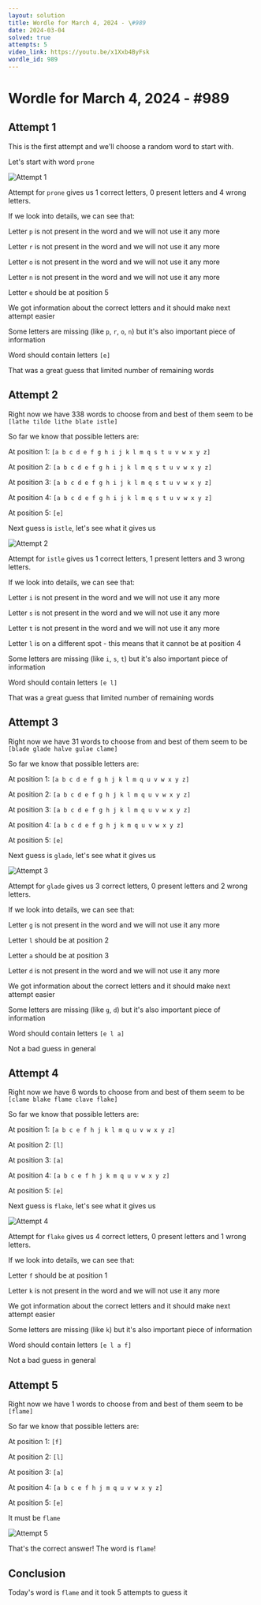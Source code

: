 ```yaml
---
layout: solution
title: Wordle for March 4, 2024 - \#989
date: 2024-03-04
solved: true
attempts: 5
video_link: https://youtu.be/x1Xxb4ByFsk
wordle_id: 989
---
```


# Wordle for March 4, 2024 - \#989

## Attempt 1

This is the first attempt and we'll choose a random word to start with.

Let's start with word `prone`

![Attempt 1](2024-03-04/attempt-1.png)

Attempt for `prone` gives us 1 correct letters, 0 present letters and 4 wrong letters.

If we look into details, we can see that:

Letter `p` is not present in the word and we will not use it any more

Letter `r` is not present in the word and we will not use it any more

Letter `o` is not present in the word and we will not use it any more

Letter `n` is not present in the word and we will not use it any more

Letter `e` should be at position 5

We got information about the correct letters and it should make next attempt easier

Some letters are missing (like `p`, `r`, `o`, `n`) but it's also important piece of information

Word should contain letters `[e]`

That was a great guess that limited number of remaining words



## Attempt 2

Right now we have 338 words to choose from and best of them seem to be `[lathe tilde lithe blate istle]`

So far we know that possible letters are:

At position 1: `[a b c d e f g h i j k l m q s t u v w x y z]`

At position 2: `[a b c d e f g h i j k l m q s t u v w x y z]`

At position 3: `[a b c d e f g h i j k l m q s t u v w x y z]`

At position 4: `[a b c d e f g h i j k l m q s t u v w x y z]`

At position 5: `[e]`

Next guess is `istle`, let's see what it gives us

![Attempt 2](2024-03-04/attempt-2.png)

Attempt for `istle` gives us 1 correct letters, 1 present letters and 3 wrong letters.

If we look into details, we can see that:

Letter `i` is not present in the word and we will not use it any more

Letter `s` is not present in the word and we will not use it any more

Letter `t` is not present in the word and we will not use it any more

Letter `l` is on a different spot - this means that it cannot be at position 4

Some letters are missing (like `i`, `s`, `t`) but it's also important piece of information

Word should contain letters `[e l]`

That was a great guess that limited number of remaining words



## Attempt 3

Right now we have 31 words to choose from and best of them seem to be `[blade glade halve gulae clame]`

So far we know that possible letters are:

At position 1: `[a b c d e f g h j k l m q u v w x y z]`

At position 2: `[a b c d e f g h j k l m q u v w x y z]`

At position 3: `[a b c d e f g h j k l m q u v w x y z]`

At position 4: `[a b c d e f g h j k m q u v w x y z]`

At position 5: `[e]`

Next guess is `glade`, let's see what it gives us

![Attempt 3](2024-03-04/attempt-3.png)

Attempt for `glade` gives us 3 correct letters, 0 present letters and 2 wrong letters.

If we look into details, we can see that:

Letter `g` is not present in the word and we will not use it any more

Letter `l` should be at position 2

Letter `a` should be at position 3

Letter `d` is not present in the word and we will not use it any more

We got information about the correct letters and it should make next attempt easier

Some letters are missing (like `g`, `d`) but it's also important piece of information

Word should contain letters `[e l a]`

Not a bad guess in general



## Attempt 4

Right now we have 6 words to choose from and best of them seem to be `[clame blake flame clave flake]`

So far we know that possible letters are:

At position 1: `[a b c e f h j k l m q u v w x y z]`

At position 2: `[l]`

At position 3: `[a]`

At position 4: `[a b c e f h j k m q u v w x y z]`

At position 5: `[e]`

Next guess is `flake`, let's see what it gives us

![Attempt 4](2024-03-04/attempt-4.png)

Attempt for `flake` gives us 4 correct letters, 0 present letters and 1 wrong letters.

If we look into details, we can see that:

Letter `f` should be at position 1

Letter `k` is not present in the word and we will not use it any more

We got information about the correct letters and it should make next attempt easier

Some letters are missing (like `k`) but it's also important piece of information

Word should contain letters `[e l a f]`

Not a bad guess in general



## Attempt 5

Right now we have 1 words to choose from and best of them seem to be `[flame]`

So far we know that possible letters are:

At position 1: `[f]`

At position 2: `[l]`

At position 3: `[a]`

At position 4: `[a b c e f h j m q u v w x y z]`

At position 5: `[e]`

It must be `flame`

![Attempt 5](2024-03-04/attempt-5.png)

That's the correct answer! The word is `flame`!

## Conclusion

Today's word is `flame` and it took 5 attempts to guess it

